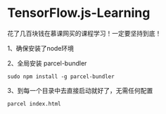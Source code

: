 # TensorFlow.js-Learning

花了几百块钱在慕课网买的课程学习！一定要坚持到底！

1、确保安装了node环境

2、全局安装 parcel-bundler

    sudo npm install -g parcel-bundler

3、到每一个目录中去直接启动就好了，无需任何配置

    parcel index.html

